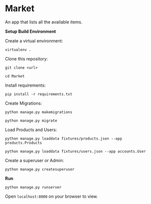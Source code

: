 # Market
An app that lists all the available items.


**Setup Build Environment**

Create a virtual environment:

```virtualenv .```

Clone this repository:

```git clone <url>```

```cd Market```

Install requirements:

```pip install -r requirements.txt```

Create Migrations:

```python manage.py makemigrations```

```python manage.py migrate```

Load Products and Users:

`python manage.py loaddata fixtures/products.json --app products.Products`

`python manage.py loaddata fixtures/users.json --app accounts.User`


Create a superuser or Admin:

`python manage.py createsuperuser`



**Run**

```python manage.py runserver```

Open `localhost:8000` on your browser to view.

 
